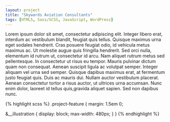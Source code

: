```yaml
---
layout: project
title: "Skywards Aviation Consultants"
tags: [HTML5, Sass/SCSS, JavaScript, WordPress]
---
```


Lorem ipsum dolor sit amet, consectetur adipiscing elit. Integer libero erat, interdum ac vestibulum blandit, feugiat quis tellus. Quisque maximus urna eget sodales hendrerit. Cras posuere feugiat odio, id vehicula metus maximus ac. Ut molestie augue quis fringilla hendrerit. Sed orci nulla, elementum id rutrum ut, consectetur id arcu. Nam aliquet rutrum metus sed pellentesque. In consectetur ut risus eu tempor. Mauris pulvinar dictum quam non consequat. Aenean suscipit ligula ac volutpat semper. Integer aliquam vel urna sed semper. Quisque dapibus maximus erat, at fermentum justo feugiat quis. Duis ac mauris dui. Nullam auctor vestibulum placerat. Aenean consectetur tortor a risus auctor, ut ultrices urna accumsan. Nunc enim dolor, laoreet id tellus quis,gravida aliquet sapien. Sed non dapibus nunc.

{% highlight scss %}
.project-feature {
  margin: 1.5em 0;

  &__illustration {
    display: block;
    max-width: 480px;
  }
}
{% endhighlight %}
